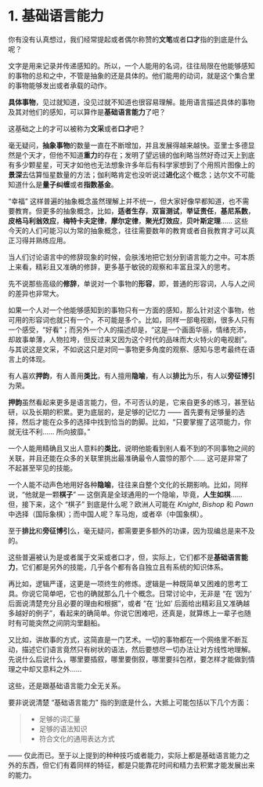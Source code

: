 # 1. 基础语言能力

你有没有认真想过，我们经常提起或者偶尔称赞的**文笔**或者**口才**指的到底是什么呢？

文字是用来记录并传递感知的。所以，一个人能用的名词，往往局限在他能够感知的事物的总和之中，不管是抽象的还是具体的。他们能用的动词，就是这个集合里的事物能够发出或者承载的动作。

**具体事物**，见过就知道，没见过就不知道也很容易理解。能用语言描述具体的事物及其对他们的感知，可以算作是**基础语言能力**了吧？

这基础之上的才可以被称为**文采**或者**口才**吧？

毫无疑问，**抽象事物**的数量一直在不断增加，并且发展得越来越快。亚里士多德显然是个天才，但他不知道**重力**的存在；发明了望远镜的伽利略当然好奇过天上到底有多少颗星星，可天才如他也无法想象许多年后有科学家想到了个用照片图像上的**景深**去估算恒星数量的方法；伽利略肯定也没听说过**进化**这个概念；达尔文不可能知道什么是**量子纠缠**或者**指数基金**。

“幸福” 这样普遍的抽象概念虽然理解上并不统一，但大家好像早都知道，也不需要教育。但更多的抽象概念，比如，**适者生存**，**双盲测试**，**举证责任**，**基尼系数**，**皮格马利翁效应**，**梅特卡夫定律**，**摩尔定律**，**聚光灯效应**，**贝叶斯定理**…… 这些今天的人们可能习以为常的抽象概念，往往需要数年的教育或者自我教育才可以真正习得并熟练应用。

当人们讨论语言中的修辞现象的时候，会肤浅地把它划分到语言能力之中。可本质上来看，精彩且又准确的修辞，更多基于敏锐的观察和丰富且深入的思考。

先不说那些高级的**修辞**，单说对一个事物的**形容**，即，普通的形容词，人与人之间的差异也非常大。

如果一个人对一个他能够感知到的事物只有一方面的感知，那么针对这个事物，他可用的形容词也就只有一个，不可能是多个。比如，同样一部电视剧，很多人只有一个感受，“好看”；而另外一个人的描述却是，“这是一个画面华丽，情绪充沛，却故事单薄，人物拉垮，但反过来又因为这个时代的品味而大火特火的电视剧”。与其说这是文采，不如说这只是对同一事物更多角度的观察、感知与思考最终在语言上的体现。

有人喜欢**押韵**，有人善用**类比**，有人擅用**隐喻**，有人以**排比**为乐，有人以**旁征博引**为荣。

**押韵**虽然看起来更多是语言能力，但，不可否认的是，它来自更多的练习，甚至钻研，以及长期的积累。更为底层的，是足够的记忆力 —— 首先要有足够量的选择，然后才能在众多的选择中找到恰当的韵脚。比如，“只要掌握了这项能力，你就无往不利…… 所向披靡。”

一个人能用精确且又出人意料的**类比**，说明他能看到别人看不到的不同事物之间的关联，并且还能在众多的关联里挑出最准确最令人震惊的那个…… 这可是非常了不起甚至罕见的技能。

一个人能不动声色地用好各种**隐喻**，往往来自整个文化的长期影响。比如，同样说，“他就是一颗**棋子**” — 这倒真是全球通用的一个隐喻，毕竟，**人生如棋**…… 但，接下来，这个 “棋子” 到底是什么呢？欧洲人可能在 *Knight*, *Bishop* 和 *Pawn* 中选择（国际象棋）；而中国人呢？车马炮，或者卒（中国象棋）。

至于**排比**和**旁征博引**么，毫无疑问，都需要更多额外的功课，因为现编总是来不及的。

这些普遍被认为是或者属于文采或者口才，但，实际上，它们都不是**基础语言能力**，它们都是另外的技能，几乎各个都有各自独立且有系统的知识体系。

再比如，逻辑严谨，这更是一项终生的修炼。逻辑是一种既简单又困难的思考工具。你说它简单吧，它也的确就那么几十个概念。日常讨论中，无非是 “在 ‘因为’ 后面说清楚充分且必要的理由和根据”，或者 “在 ‘比如’ 后面给出精彩且又准确越多越好的例子”，看起来的确简单。你说它困难吧，还真是，就算练上一辈子也随时有可能突然之间阴沟里翻船。

又比如，讲故事的方式，这简直是一门艺术。一切的事物都在一个网络里不断互动，描述它们语言竟然只有树状的语法，然后要想尽一切办法让对方线性地理解。先说什么后说什么，哪里要插叙，哪里要倒叙，哪里要抖包袱，要怎样才能做到情理之中却又意料之外……

这些，还是跟基础语言能力全无关系。

要非说说清楚 “基础语言能力” 指的到底是什么，大抵上可能包括以下几个方面：

> * 足够的词汇量
> * 足够的语法知识
> * 符合文化的通用表达方式

—— 仅此而已。至于以上提到的种种技巧或者能力，实际上都是基础语言能力之外的东西，但它们有着同样的特征，都是只能靠花时间和精力去积累才能发展出来的能力。

